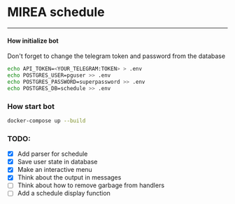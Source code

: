 #  MIREA schedule
---

#### How initialize bot

Don't forget to change the telegram token and password from the database

```bash
echo API_TOKEN=<YOUR_TELEGRAM:TOKEN> > .env
echo POSTGRES_USER=pguser >> .env
echo POSTGRES_PASSWORD=superpassword >> .env
echo POSTGRES_DB=schedule >> .env
```

### How start bot

```bash
docker-compose up --build
```



### TODO:
- [x] Add parser for schedule
- [x] Save user state in database
- [x] Make an interactive menu
- [x] Think about the output in messages
- [ ] Think about how to remove garbage from handlers
- [ ] Add a schedule display function